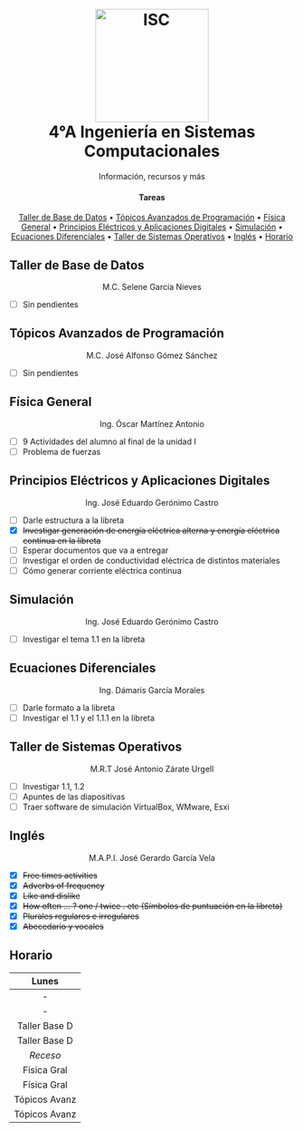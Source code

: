 <h1 align="center">
  <br>
  <img src="https://raw.githubusercontent.com/avexyk/TecnologicoLasChoapas/master/Front/itsch_isc.png" alt="ISC" width="200">
  <br>
  4°A Ingeniería en Sistemas Computacionales
  <br>
</h1>
  <p align="center">Información, recursos y más</p>

<h4 align="center">Tareas</h4>

<p align="center">
  <a href="#taller-de-base-de-datos">Taller de Base de Datos</a> •
  <a href="#tópicos-avanzados-de-programación">Tópicos Avanzados de Programación</a> •
  <a href="#física-general">Física General</a> •
  <a href="#principios-eléctricos-y-aplicaciones-digitales">Principios Eléctricos y Aplicaciones Digitales</a> •
  <a href="#simulación">Simulación</a> •
  <a href="#ecuaciones-diferenciales">Ecuaciones Diferenciales</a> •
  <a href="#taller-de-sistemas-operativos">Taller de Sistemas Operativos</a> •
  <a href="#inglés">Inglés</a> •
  <a href="#horario">Horario</a>
</p>

## Taller de Base de Datos
<p align="center">M.C. Selene García Nieves</p>

- [ ] Sin pendientes

## Tópicos Avanzados de Programación
<p align="center">M.C. José Alfonso Gómez Sánchez</p>

- [ ] Sin pendientes

## Física General
<p align="center">Ing. Óscar Martínez Antonio</p>

- [ ] 9 Actividades del alumno al final de la unidad I
- [ ] Problema de fuerzas

## Principios Eléctricos y Aplicaciones Digitales
<p align="center">Ing. José Eduardo Gerónimo Castro</p>

- [ ] Darle estructura a la libreta
- [x] ~~Investigar generación de energía eléctrica alterna y energía eléctrica continua en la libreta~~
- [ ] Esperar documentos que va a entregar
- [ ] Investigar el orden de conductividad eléctrica de distintos materiales
- [ ] Cómo generar corriente eléctrica continua

## Simulación
<p align="center">Ing. José Eduardo Gerónimo Castro</p>

- [ ] Investigar el tema 1.1 en la libreta

## Ecuaciones Diferenciales
<p align="center">Ing. Dámaris García Morales</p>

- [ ] Darle formato a la libreta
- [ ] Investigar el 1.1 y el 1.1.1 en la libreta

## Taller de Sistemas Operativos
<p align="center">M.R.T José Antonio Zárate Urgell</p>

- [ ] Investigar 1.1, 1.2
- [ ] Apuntes de las diapositivas
- [ ] Traer software de simulación VirtualBox, WMware, Esxi

## Inglés
<p align="center">M.A.P.I. José Gerardo García Vela</p>

- [x] ~~Free times activities~~
- [x] ~~Adverbs of frequency~~
- [x] ~~Like and dislike~~
- [x] ~~How often ... ? one / twice . etc (Símbolos de puntuación en la libreta)~~
- [x] ~~Plurales regulares e irregulares~~
- [x] ~~Abecedario y vocales~~

## Horario

| Lunes         |
|     :---:     |
| -             |
| -             |
| Taller Base D |
| Taller Base D |
| *Receso*      |
| Física Gral   |
| Física Gral   |
| Tópicos Avanz |
| Tópicos Avanz |
